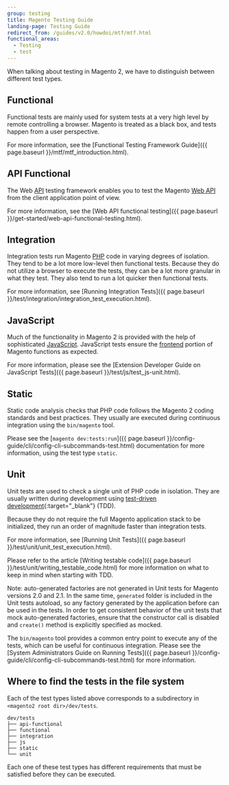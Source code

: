 ```yaml
---
group: testing
title: Magento Testing Guide
landing-page: Testing Guide
redirect_from: /guides/v2.0/howdoi/mtf/mtf.html
functional_areas:
  - Testing
  - test
---
```


When talking about testing in Magento 2, we have to distinguish between different test types.

## Functional
  Functional tests are mainly used for system tests at a very high level by remote controlling a browser. Magento is treated as a black box, and tests happen from a user perspective.  

  For more information, see the [Functional Testing Framework Guide]({{ page.baseurl }}/mtf/mtf_introduction.html).

## API Functional 
  The Web [API](https://glossary.magento.com/API) testing framework enables you to test the Magento [Web API](https://glossary.magento.com/Web-API) from the client application point of view.
  
  For more information, see the [Web API functional testing]({{ page.baseurl }}/get-started/web-api-functional-testing.html).
  
## Integration  
  Integration tests run Magento [PHP](https://glossary.magento.com/PHP) code in varying degrees of isolation. They tend to be a lot more low-level then functional tests. Because they do not utilize a browser to execute the tests, they can be a lot more granular in what they test. They also tend to run a lot quicker then functional tests.
  
  For more information, see [Running Integration Tests]({{ page.baseurl }}/test/integration/integration_test_execution.html).
  
## JavaScript  
  Much of the functionality in Magento 2 is provided with the help of sophisticated [JavaScript](https://glossary.magento.com/JavaScript). JavaScript tests ensure the [frontend](https://glossary.magento.com/frontend) portion of Magento functions as expected.  

  For more information, please see the [Extension Developer Guide on JavaScript Tests]({{ page.baseurl }}/test/js/test_js-unit.html).
  
## Static  
  Static code analysis checks that PHP code follows the Magento 2 coding standards and best practices. They usually are executed during continuous integration using the `bin/magento` tool. 

  Please see the [`magento dev:tests:run`]({{ page.baseurl }}/config-guide/cli/config-cli-subcommands-test.html) documentation for more information, using the test type `static`. 

## Unit  
  Unit tests are used to check a single unit of PHP code in isolation. They are usually written during development using [test-driven development](https://en.wikipedia.org/wiki/Test-driven_development){:target="_blank"} (TDD).  

  Because they do not require the full Magento application stack to be initialized, they run an order of magnitude faster than integration tests.  

  For more information, see [Running Unit Tests]({{ page.baseurl }}/test/unit/unit_test_execution.html).

  Please refer to the article [Writing testable code]({{ page.baseurl }}/test/unit/writing_testable_code.html) for more information on what to keep in mind when starting with TDD.
  
  Note: auto-generated factories are not generated in Unit tests for Magento versions 2.0 and 2.1.
  In the same time, `generated` folder is included in the Unit tests autoload, so any factory generated by the application before can be used in the tests.
  In order to get consistent behavior of the unit tests that mock auto-generated factories, ensure that the constructor call is disabled and `create()` method is explicitly specified as mocked.

The `bin/magento` tool provides a common entry point to execute any of the tests, which can be useful for continuous integration. Please see the [System Administrators Guide on Running Tests]({{ page.baseurl }}/config-guide/cli/config-cli-subcommands-test.html) for more information. 

## Where to find the tests in the file system

Each of the test types listed above corresponds to a subdirectory in `<magento2 root dir>/dev/tests`.

    dev/tests  
    ├── api-functional  
    ├── functional  
    ├── integration  
    ├── js  
    ├── static  
    └── unit  

Each one of these test types has different requirements that must be satisfied before they can be executed.  

